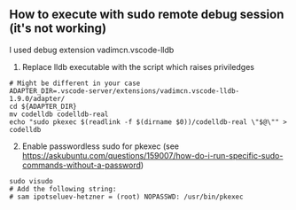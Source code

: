 
## How to execute with sudo remote debug session (it's not working)

I used debug extension vadimcn.vscode-lldb

1. Replace lldb executable with the script which raises priviledges
```
# Might be different in your case
ADAPTER_DIR=.vscode-server/extensions/vadimcn.vscode-lldb-1.9.0/adapter/
cd ${ADAPTER_DIR}
mv codelldb codelldb-real
echo "sudo pkexec $(readlink -f $(dirname $0))/codelldb-real \"$@\"" > codelldb
```

2. Enable passwordless sudo for pkexec (see https://askubuntu.com/questions/159007/how-do-i-run-specific-sudo-commands-without-a-password)
```
sudo visudo
# Add the following string:
# sam ipotseluev-hetzner = (root) NOPASSWD: /usr/bin/pkexec
```
